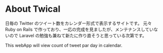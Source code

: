 # About Twical

日毎の Twitter のツイート数をカレンダー形式で表示するサイトです。
元々 Ruby on Rails で作っており、一応の完成を見ましたが、メンテナンスしていないので Laravel の勉強も兼ねて新たに作り直そうと思っている次第です。

This webApp will view count of tweet par day in calendar.
